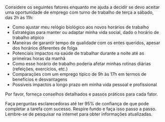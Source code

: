  
Considere os seguintes fatores enquanto me ajuda a decidir se devo aceitar uma oportunidade de emprego com turno de trabalho de terça a sábado, das 2h às 11h:

- Como ajustar meu relógio biológico aos novos horários de trabalho
- Estratégias para manter ou adaptar minha vida social, dado o horário de trabalho atípico
- Maneiras de garantir tempo de qualidade com os entes queridos, apesar dos horários diferentes de folga
- Potenciais impactos na saúde de trabalhar durante a noite até as primeiras horas da manhã
- Como esse horário de trabalho poderia afetar minhas rotinas diárias (refeições, exercícios, etc.)
- Comparações com um emprego típico de 9h às 17h em termos de benefícios e desvantagens
- Possíveis impactos a longo prazo em minha vida pessoal e profissional

Por favor, forneça conselhos detalhados e passos práticos para cada fator.

Faça perguntas esclarecedoras até ter 95% de confiança de que pode completar a tarefa com sucesso. Respire fundo e faça isso passo a passo. Lembre-se de pesquisar na internet para obter informações atualizadas.
```